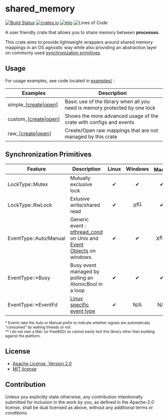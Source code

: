 # shared_memory

[![Build Status](https://travis-ci.org/elast0ny/shared_memory-rs.svg?branch=master)](https://travis-ci.org/elast0ny/shared_memory-rs)
[![crates.io](https://img.shields.io/crates/v/shared_memory.svg)](https://crates.io/crates/shared_memory)
[![mio](https://docs.rs/shared_memory/badge.svg)](https://docs.rs/shared_memory/)
![Lines of Code](https://tokei.rs/b1/github/elast0ny/shared_memory-rs)

A user friendly crate that allows you to share memory between __processes__.

This crate aims to provide lightweight wrappers around shared memory mappings in an OS agnostic way while also providing an abstraction layer on commonly used [synchronization primitives](#synchronization-primitives).

## Usage

For usage examples, see code located in [examples/](examples/) :

  | Examples | Description |
  |----------|-------------|
  |simple_[[create](examples/simple_create.rs)&#124;[open](examples/simple_open.rs)]|Basic use of the library when all you need is memory protected by one lock|
  |custom_[[create](examples/custom_create.rs)&#124;[open](examples/custom_open.rs)] | Shows the more advanced usage of the crate with configs and events |
  |raw_[[create](examples/raw_create.rs)&#124;[open](examples/raw_create.rs)]| Create/Open raw mappings that are not managed by this crate |

## Synchronization Primitives

| Feature| Description | Linux | Windows|  Mac<sup>**</sup>| FreeBSD |
|--------|-------------|:-----:|:------:|:----:| :-----: |
|LockType::Mutex|Mutually exclusive lock|✔|✔</sup>|✔|✔|
|LockType::RwLock|Exlusive write/shared read|✔|X<sup>[#1](https://github.com/elast0ny/shared_memory-rs/issues/1)</sup>|✔|✔|
|EventType::Auto/Manual| Generic event : [pthread_cond](https://linux.die.net/man/3/pthread_cond_init) on Unix and [Event Objects](https://msdn.microsoft.com/en-us/library/windows/desktop/ms682655.aspx) on windows. |✔|✔|X<sup>[#14](https://github.com/elast0ny/shared_memory-rs/issues/14)</sup>|X<sup>[#14](https://github.com/elast0ny/shared_memory-rs/issues/14)</sup>|
|EventType::*Busy|Busy event managed by polling an AtomicBool in a loop|✔|✔|✔|✔|
|EventType::*EventFd|[Linux specific event type](http://man7.org/linux/man-pages/man2/eventfd.2.html)|✔|N/A|N/A|N/A|

<sup>\* Events take the Auto or Manual prefix to indicate whether signals are automatically "consumed" by waiting threads or not.</sup>
<br><sup>\*\* I do not own a Mac (or FreeBSD) so cannot easily test this library other than building against the platform.</sup>

## License

 * [Apache License, Version 2.0](http://www.apache.org/licenses/LICENSE-2.0)
 * [MIT license](http://opensource.org/licenses/MIT)

## Contribution

Unless you explicitly state otherwise, any contribution intentionally submitted
for inclusion in the work by you, as defined in the Apache-2.0 license, shall be
dual licensed as above, without any additional terms or conditions.
